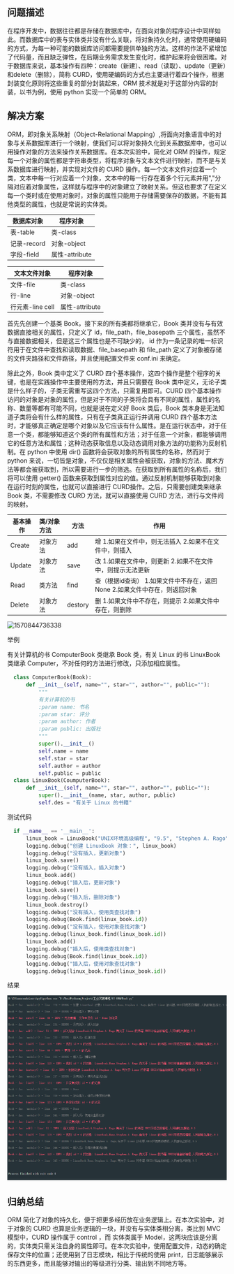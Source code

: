 ## 问题描述

在程序开发中，数据往往都是存储在数据库中，在面向对象的程序设计中同样如此。而数据库中的表与实体类并没有什么关联，将对象持久化时，通常使用硬编码的方式，为每一种可能的数据库访问都需要提供单独的方法。这样的作法不紧增加了代码量，而且缺乏弹性，在后期业务需求发生变化时，维护起来将会很困难。对于数据库来说，基本操作有四种：create（新建）、read（读取）、update（更新）和delete（删除），简称 CURD，使用硬编码的方式也主要进行着四个操作，根据封装变化原则将这些重复的部分封装起来，ORM 技术就是对于这部分内容的封装，以书为例，使用 python 实现一个简单的 ORM。

## 解决方案

ORM，即对象关系映射（Object-Relational Mapping）,将面向对象语言中的对象与关系数据库进行一个映射，使我们可以将对象持久化到关系数据库中，也可以用操作对象的方法来操作关系数据库。在本次实验中，简化对 ORM 的操作，规定每一个对象的属性都是字符串类型，将程序对象与文本文件进行映射，而不是与关系数据库进行映射，并实现对文件的 CURD 操作。每一个文本文件对应着一个类，文本中每一行对应着一个对象，文本中的每一行存在着多个行元素并用","分隔对应着对象属性，这样就与程序中的对象建立了映射关系。但这也要求了在定义每一个类时或在使用对象时，对象的属性只能用于存储需要保存的数据，不能有其他类型的属性，也就是常说的实体类。

| 数据库对象  | 程序对象       |
| ----------- | -------------- |
| 表-table    | 类-class       |
| 记录-record | 对象-object    |
| 字段-field  | 属性-attribute |

| 文本文件对象     | 程序对象       |
| ---------------- | -------------- |
| 文件-file        | 类-class       |
| 行-line          | 对象-object    |
| 行元素-line cell | 属性-attribute |

首先先创建一个基类 Book，接下来的所有类都将继承它，Book 类并没有与有效数据直接相关的属性，只定义了 id，file_path，file_basepath 三个属性，虽然不与直接数据相关，但是这三个属性也是不可缺少的， id 作为一条记录的唯一标识符用于在文件中查找和读取数据、file_basepath 和 file_path 定义了对象被存储的文件夹路径和文件路径，并且使用配置文件来 conf.ini 来确定。

除此之外，Book 类中定义了 CURD 四个基本操作，这四个操作是整个程序的关键，也是在实践操作中主要使用的方法，并且只需要在 Book 类中定义，无论子类是什么样子的，子类无需重写这四个方法，只需复用即可。CURD 四个基本操作访问的对象是对象的属性，但是对于不同的子类将会具有不同的属性，属性的名称、数量等都有可能不同，也就是说在定义好 Book 类后，Book 类本身是无法知道子类将会有什么样的属性，只有在子类真正运行并调用 CURD 四个基本方法时，才能够真正确定是哪个对象以及它应该有什么属性。是在运行状态中，对于任意一个类，都能够知道这个类的所有属性和方法；对于任意一个对象，都能够调用它的任意方法和属性；这种动态获取信息以及动态调用对象方法的功能称为反射机制。在 python 中使用 dir() 函数将会获取对象的所有属性的名称，然而对于 python 来说，一切皆是对象，不仅仅是相关属性会被获取，对象的方法、魔术方法等都会被获取到，所以需要进行一步的筛选。在获取到所有属性的名称后，我们将可以使用 getter() 函数来获取到属性对应的值。通过反射机制能够获取到对象在运行时刻的属性，也就可以直接进行 CURD操作。之后，只需要创建类来继承 Book 类，不需要修改 CURD 方法，就可以直接使用 CURD 方法，进行与文件间的映射。

| 基本操作 | 类/对象方法 | 方法    | 作用                                                         |
| -------- | :---------- | ------- | ------------------------------------------------------------ |
| Create   | 对象方法    | add     | 增   1.如果在文件中，则无法插入   2.如果不在文件中，则插入   |
| Update   | 对象方法    | save    | 改   1.如果在文件中，则更新   2.如果不在文件中，则提示无法更新 |
| Read     | 类方法      | find    | 查（根据id查询）   1.如果文件中不存在，返回None   2.如果文件中存在，则返回对象 |
| Delete   | 对象方法    | destory | 删   1.如果文件中不存在，则提示   2.如果文件中存在，则删除   |

![1570844736338](C:\Users\Lenovo\AppData\Roaming\Typora\typora-user-images\1570844736338.png)

举例

有关计算机的书 ComputerBook 类继承 Book 类，有关 Linux 的书 LinuxBook 类继承 Computer，不对任何的方法进行修改，只添加相应属性。

```python
  class ComputerBook(Book):
      def __init__(self, name="", star="", author="", public=""):
          """
          有关计算机的书
          :param name: 书名
          :param star: 评分
          :param author: 作者
          :param public: 出版社
          """
          super().__init__()
          self.name = name
          self.star = star
          self.author = author
          self.public = public
  class LinuxBook(CoumputerBook):
      def __init__(self, name="", star="", author="", public=""):
          super().__init__(name, star, author, public)
          self.des = "有关于 Linux 的书籍"
```

测试代码

```python
  if __name__ == '__main__':
      linux_book = LinuxBook("UNIX环境高级编程", "9.5", "Stephen A. Rago", "人民邮电出版社")
      logging.debug("创建 LinuxBook 对象：", linux_book)
      logging.debug("没有插入，更新对象")
      linux_book.save()
      logging.debug("没有插入，插入对象")
      linux_book.add()
      logging.debug("插入后，更新对象")
      linux_book.save()
      logging.debug("插入后，删除对象")
      linux_book.destroy()
      logging.debug("没有插入，使用类查找对象")
      logging.debug(Book.find(linux_book.id))
      logging.debug("没有插入，使用对象查找对象")
      logging.debug(linux_book.find(linux_book.id))
      linux_book.add()
      logging.debug("插入后，使用类查找对象")
      logging.debug(Book.find(linux_book.id))
      logging.debug("插入后，使用对象查找对象")
      logging.debug(linux_book.find(linux_book.id))
```

结果

![1571131066443](assets/1571131066443.png)

## 归纳总结

ORM 简化了对象的持久化，便于把更多经历放在业务逻辑上。在本次实验中，对于对象的 CURD 也算是业务逻辑的一块，并没有与实体类相分离，类比到 MVC 模型中，CURD 操作属于 control ，而 实体类属于 Model，这两块应该是分离的，实体类只需关注自身的属性即可。在本次实验中，使用配置文件，动态的确定保存文件的位置；还使用到了日志模块，相比于传统的使用 print，日志能够展示的东西更多，而且能够对输出的等级进行分类、输出到不同地方等。